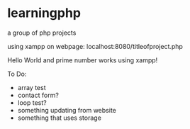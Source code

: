 # learningphp
a group of php projects

using xampp
on webpage:
  localhost:8080/titleofproject.php

Hello World and prime number works using xampp!

To Do:
  - array test
  - contact form?
  - loop test?
  - something updating from website
  - something that uses storage
